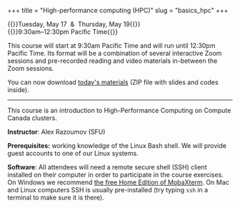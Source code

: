 +++
title = "High-performance computing (HPC)"
slug = "basics_hpc"
+++

{{<cor>}}Tuesday, May 17 &nbsp;&&nbsp; Thursday, May 19{{</cor>}}\
{{<cgr>}}9:30am–12:30pm Pacific Time{{</cgr>}}

This course will start at 9:30am Pacific Time and will run until 12:30pm Pacific Time. Its format will be a combination of
several interactive Zoom sessions and pre-recorded reading and video materials in-between the Zoom sessions.

You can now download [today's materials](http://bit.ly/introhpc) (ZIP file with slides and codes inside).

<!-- Course materials will be added here shortly before the start of the course. -->

---

This course is an introduction to High-Performance Computing on Compute Canada clusters.

<!-- Please download a [ZIP file](https://owncloud.westgrid.ca/index.php/s/VCD8Pogqmk7eS16/download) with all slides (single -->
<!-- PDF combining all chapters) and sample codes. -->

**Instructor**: Alex Razoumov (SFU)

**Prerequisites:** working knowledge of the Linux Bash shell. We will provide guest accounts to one of our Linux systems.

**Software**: All attendees will need a remote secure shell (SSH) client installed on their computer in order to
participate in the course exercises. On Windows we recommend
[the free Home Edition of MobaXterm](https://mobaxterm.mobatek.net/download.html). On Mac and Linux computers SSH is
usually pre-installed (try typing `ssh` in a terminal to make sure it is there).

<!-- {{<cor>}}Zoom{{</cor>}} {{<s>}} {{<cgr>}}9:30am-9:45am Pacific{{</cgr>}} \ -->
<!-- {{<linktitle url="../hpc1" text="Morning opening session">}} -->

<!-- {{<cbr>}}On your own{{</cbr>}} -->
<!-- <\!-- {{<nolinktitle>}}Overview{{</nolinktitle>}} \ -\-> -->
<!-- <\!-- {{<nolinktitle>}}Basics{{</nolinktitle>}} \ -\-> -->
<!-- <\!-- {{<nolinktitle>}}Languages and tools{{</nolinktitle>}} -\-> -->
<!-- {{<linktitle url="../hpc/hpc-01-overview" text="Overview (20 min)">}} \ -->
<!-- {{<linktitle url="../hpc/hpc-02-basics" text="Basics (28 min)">}} \ -->
<!-- {{<linktitle url="../hpc/hpc-03-languages" text="Languages and tools (61 min)">}} -->

<!-- {{<cor>}}Zoom{{</cor>}} {{<s>}} {{<cgr>}}12:30pm-2pm Pacific{{</cgr>}} \ -->
<!-- {{<linktitle url="../hpc2" text="Mid-day session">}} -->

<!-- {{<cbr>}}On your own{{</cbr>}} -->
<!-- <\!-- {{<nolinktitle>}}Scheduling{{</nolinktitle>}} \ -\-> -->
<!-- <\!-- {{<nolinktitle>}}Best practices, file sharing, and summary{{</nolinktitle>}} -\-> -->
<!-- {{<linktitle url="../hpc/hpc-04-scheduling" text="Scheduling (66 min)">}} \ -->
<!-- {{<linktitle url="../hpc/hpc-05-best-summary" text="Best practices, file sharing, and summary (9 min)">}} -->

<!-- {{<cor>}}Zoom{{</cor>}} {{<s>}} {{<cgr>}}3:30pm-5pm Pacific{{</cgr>}} \ -->
<!-- {{<nolinktitle>}}Cover challenges, do some exercises, and wrap up the course.{{</nolinktitle>}} -->
